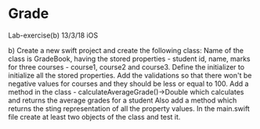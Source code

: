 # Grade
Lab-exercise(b) 13/3/18 iOS 

b)	Create a new swift project and create the following class:
Name of the class is GradeBook, having the stored properties - student id, name, marks for three courses - course1, course2 and course3.
Define the initializer to initialize all the stored properties. Add the validations so that there won't be negative values for courses and they should be less or equal to 100.
Add a method in the class - calculateAverageGrade()->Double which calculates and returns the average grades for a student
Also add a method which returns the sting representation of all the property values.
In the main.swift file create at least two objects of the class and test it.
